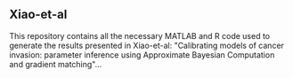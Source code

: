 ## Xiao-et-al

This repository contains all the necessary MATLAB and R code used to generate the results presented in Xiao-et-al: "Calibrating models of cancer invasion: parameter inference using Approximate Bayesian Computation and gradient matching"...
